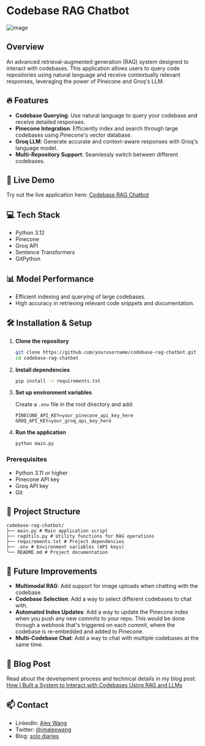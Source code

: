 # Codebase RAG Chatbot

![image](https://github.com/user-attachments/assets/ddd4e53a-0f8d-4ff7-995c-40e54e142d29)

## Overview

An advanced retrieval-augmented generation (RAG) system designed to interact with codebases. This application allows users to query code repositories using natural language and receive contextually relevant responses, leveraging the power of Pinecone and Groq's LLM.

## 🔥 Features

* **Codebase Querying**: Use natural language to query your codebase and receive detailed responses.
* **Pinecone Integration**: Efficiently index and search through large codebases using Pinecone's vector database.
* **Groq LLM**: Generate accurate and context-aware responses with Groq's language model.
* **Multi-Repository Support**: Seamlessly switch between different codebases.

## 🚀 Live Demo

Try out the live application here: [Codebase RAG Chatbot](https://codebase.streamlit.app/)

## 💻 Tech Stack

* Python 3.12
* Pinecone
* Groq API
* Sentence Transformers
* GitPython

## 📊 Model Performance

* Efficient indexing and querying of large codebases.
* High accuracy in retrieving relevant code snippets and documentation.

## 🛠️ Installation & Setup

1. **Clone the repository**

   ```bash
   git clone https://github.com/yourusername/codebase-rag-chatbot.git
   cd codebase-rag-chatbot
   ```

2. **Install dependencies**

   ```bash
   pip install -r requirements.txt
   ```

3. **Set up environment variables**

   Create a `.env` file in the root directory and add:
   ```
   PINECONE_API_KEY=your_pinecone_api_key_here
   GROQ_API_KEY=your_groq_api_key_here
   ```

4. **Run the application**

   ```bash
   python main.py
   ```

### Prerequisites

* Python 3.11 or higher
* Pinecone API key
* Groq API key
* Git

## 📁 Project Structure

```
codebase-rag-chatbot/
├── main.py # Main application script
├── ragUtils.py # Utility functions for RAG operations
├── requirements.txt # Project dependencies
├── .env # Environment variables (API keys)
└── README.md # Project documentation
```

## 🔮 Future Improvements

* **Multimodal RAG**: Add support for image uploads when chatting with the codebase.
* **Codebase Selection**: Add a way to select different codebases to chat with.
* **Automated Index Updates**: Add a way to update the Pinecone index when you push any new commits to your repo. This would be done through a webhook that's triggered on each commit, where the codebase is re-embedded and added to Pinecone.
* **Multi-Codebase Chat**: Add a way to chat with multiple codebases at the same time.

## 📝 Blog Post

Read about the development process and technical details in my blog post: [How I Built a System to Interact with Codebases Using RAG and LLMs](#)

## 📫 Contact
- LinkedIn: [Alex Wang](https://www.linkedin.com/in/alexwang-/)
- Twitter: [@imalexwang](https://x.com/imalexwang)
- Blog: [solo diaries](https://imalexwang.substack.com/)
